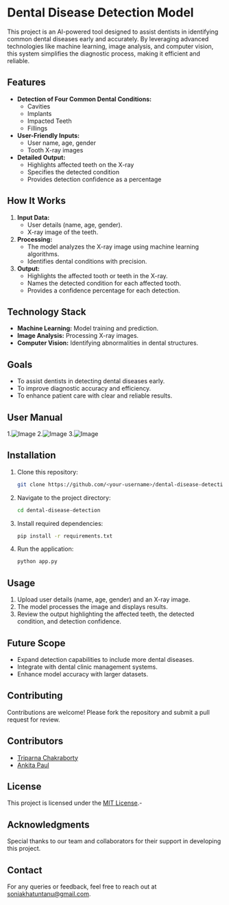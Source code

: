 # Dental Disease Detection Model

This project is an AI-powered tool designed to assist dentists in identifying common dental diseases early and accurately. By leveraging advanced technologies like machine learning, image analysis, and computer vision, this system simplifies the diagnostic process, making it efficient and reliable.

## Features

- **Detection of Four Common Dental Conditions:**
  - Cavities
  - Implants
  - Impacted Teeth
  - Fillings
- **User-Friendly Inputs:**
  - User name, age, gender
  - Tooth X-ray images
- **Detailed Output:**
  - Highlights affected teeth on the X-ray
  - Specifies the detected condition
  - Provides detection confidence as a percentage

## How It Works

1. **Input Data:**
   - User details (name, age, gender).
   - X-ray image of the teeth.
2. **Processing:**
   - The model analyzes the X-ray image using machine learning algorithms.
   - Identifies dental conditions with precision.
3. **Output:**
   - Highlights the affected tooth or teeth in the X-ray.
   - Names the detected condition for each affected tooth.
   - Provides a confidence percentage for each detection.

## Technology Stack

- **Machine Learning:** Model training and prediction.
- **Image Analysis:** Processing X-ray images.
- **Computer Vision:** Identifying abnormalities in dental structures.

## Goals

- To assist dentists in detecting dental diseases early.
- To improve diagnostic accuracy and efficiency.
- To enhance patient care with clear and reliable results.

## User Manual
1.![Image](https://github.com/user-attachments/assets/ee08eb19-730a-4188-ba3b-8fde90d81452)
2.![Image](https://github.com/user-attachments/assets/9800e7a7-f76d-4093-b517-1ff8df7019d4)
3.![Image](https://github.com/user-attachments/assets/e27865e6-f010-4e6b-b837-9e62dffed040)

## Installation

1. Clone this repository:
   ```bash
   git clone https://github.com/<your-username>/dental-disease-detection.git
   ```
2. Navigate to the project directory:
   ```bash
   cd dental-disease-detection
   ```
3. Install required dependencies:
   ```bash
   pip install -r requirements.txt
   ```
4. Run the application:
   ```bash
   python app.py
   ```

## Usage

1. Upload user details (name, age, gender) and an X-ray image.
2. The model processes the image and displays results.
3. Review the output highlighting the affected teeth, the detected condition, and detection confidence.

## Future Scope

- Expand detection capabilities to include more dental diseases.
- Integrate with dental clinic management systems.
- Enhance model accuracy with larger datasets.

## Contributing

Contributions are welcome! Please fork the repository and submit a pull request for review.

## Contributors

- [Triparna Chakraborty](https://github.com/username1)
- [Ankita Paul](https://github.com/username2)

## License

This project is licensed under the [MIT License](LICENSE).-

## Acknowledgments

Special thanks to our team and collaborators for their support in developing this project.

## Contact

For any queries or feedback, feel free to reach out at soniakhatuntanu@gmail.com.

